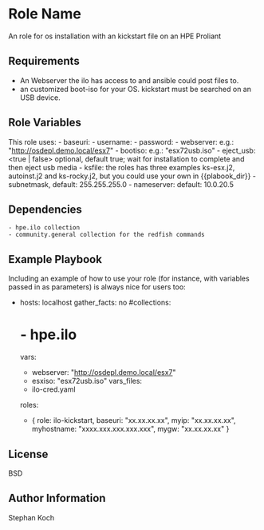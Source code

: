 Role Name
=========

An role for os installation with an kickstart file on an HPE Proliant

Requirements
------------

- An Webserver the ilo has access to and ansible could post files to.
- an customized boot-iso for your OS. kickstart must be searched on an USB device.

Role Variables
--------------
This role uses:
    - baseuri: <ilo-ip>
    - username: <ilo-user>
    - password: <ilo-password>
    - webserver: <webserver from where to mount the virt. media> e.g.: "http://osdepl.demo.local/esx7"
    - bootiso: <name of the iso file> e.g.: "esx72usb.iso"
    - eject_usb: <true | false> optional, default true; wait for installation to complete and then eject usb media
    - ksfile:  the roles has three examples ks-esx.j2, autoinst.j2 and ks-rocky.j2, but you could use your own in {{plabook_dir}}
    - subnetmask, default: 255.255.255.0
    - nameserver:  default: 10.0.20.5


Dependencies
------------
    - hpe.ilo collection
    - community.general collection for the redfish commands

Example Playbook
----------------

Including an example of how to use your role (for instance, with variables passed in as parameters) is always nice for users too:

- hosts: localhost
  gather_facts: no
  #collections:
  #  - hpe.ilo
  
  vars:
    - webserver: "http://osdepl.demo.local/esx7"
    - esxiso: "esx72usb.iso"
  vars_files:
    - ilo-cred.yaml
    
  roles:
  - { role: ilo-kickstart, baseuri: "xx.xx.xx.xx", myip: "xx.xx.xx.xx", myhostname: "xxxx.xxx.xxx.xxx.xxx", mygw: "xx.xx.xx.xx"  }
    

License
-------

BSD

Author Information
------------------
Stephan Koch
